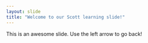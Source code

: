 ```yaml
---
layout: slide
title: "Welcome to our Scott learning slide!"
---
```

This is an awesome slide.
Use the left arrow to go back!